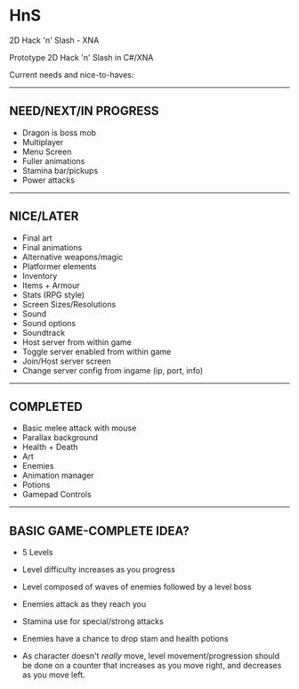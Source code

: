 HnS
===

2D Hack 'n' Slash - XNA

Prototype 2D Hack 'n' Slash in C#/XNA

Current needs and nice-to-haves:


----------------------------------------------
NEED/NEXT/IN PROGRESS
----------------------------------------------

- Dragon is boss mob
- Multiplayer
- Menu Screen
- Fuller animations
- Stamina bar/pickups
- Power attacks

----------------------------------------------
NICE/LATER
----------------------------------------------

- Final art
- Final animations
- Alternative weapons/magic
- Platformer elements
- Inventory
- Items + Armour
- Stats (RPG style)
- Screen Sizes/Resolutions
- Sound
- Sound options
- Soundtrack
- Host server from within game
- Toggle server enabled from within game
- Join/Host server screen
- Change server config from ingame (ip, port, info)

----------------------------------------------
COMPLETED
----------------------------------------------

- Basic melee attack with mouse
- Parallax background
- Health + Death
- Art
- Enemies
- Animation manager
- Potions
- Gamepad Controls


----------------------------------------------
BASIC GAME-COMPLETE IDEA?
----------------------------------------------

- 5 Levels
- Level difficulty increases as you progress
- Level composed of waves of enemies followed by a level boss
- Enemies attack as they reach you
- Stamina use for special/strong attacks
- Enemies have a chance to drop stam and health potions

- As character doesn't *really* move, level movement/progression should be done on 
  a counter that increases as you move right, and decreases as you move left.
